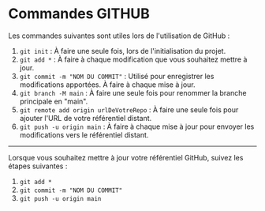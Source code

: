 # Commandes GITHUB

Les commandes suivantes sont utiles lors de l'utilisation de GitHub :

1. `git init` : À faire une seule fois, lors de l'initialisation du projet.
2. `git add *` : À faire à chaque modification que vous souhaitez mettre à jour.
3. `git commit -m "NOM DU COMMIT"` : Utilisé pour enregistrer les modifications apportées. À faire à chaque mise à jour.
4. `git branch -M main` : À faire une seule fois pour renommer la branche principale en "main".
5. `git remote add origin urlDeVotreRepo` : À faire une seule fois pour ajouter l'URL de votre référentiel distant.
6. `git push -u origin main` : À faire à chaque mise à jour pour envoyer les modifications vers le référentiel distant.

---

Lorsque vous souhaitez mettre à jour votre référentiel GitHub, suivez les étapes suivantes :

1. `git add *`
2. `git commit -m "NOM DU COMMIT"`
3. `git push -u origin main`
